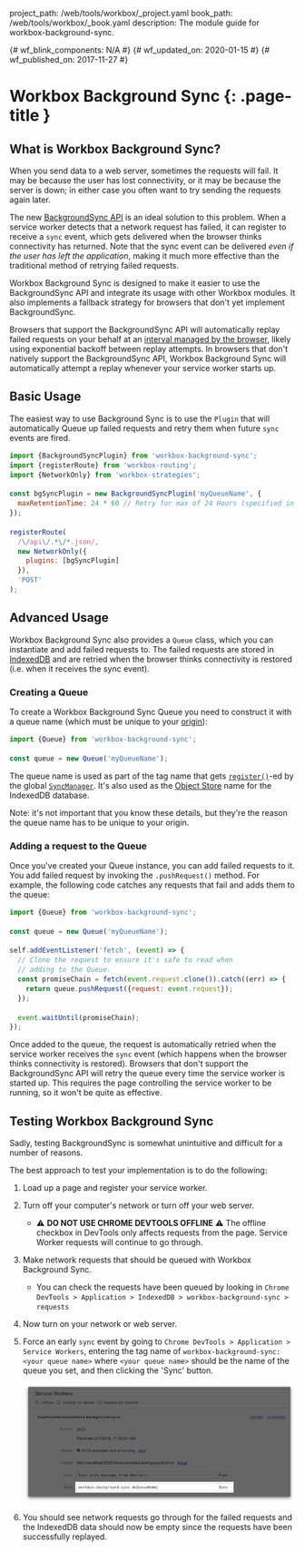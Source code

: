 project_path: /web/tools/workbox/_project.yaml
book_path: /web/tools/workbox/_book.yaml
description: The module guide for workbox-background-sync.

{# wf_blink_components: N/A #}
{# wf_updated_on: 2020-01-15 #}
{# wf_published_on: 2017-11-27 #}

# Workbox Background Sync {: .page-title }

## What is Workbox Background Sync?

When you send data to a web server, sometimes the requests will fail. It
may be because the user has lost connectivity, or it may be because the
server is down; in either case you often want to try sending the requests
again later.

The new [BackgroundSync API](https://wicg.github.io/BackgroundSync/spec/)
is an ideal solution to this problem. When a service worker detects that a
network request has failed, it can register to receive a `sync` event,
which gets delivered when the browser thinks connectivity has returned.
Note that the sync event can be delivered *even if the user has left the
application*, making it much more effective than the traditional method of
retrying failed requests.

Workbox Background Sync is designed to make it easier to use the
BackgroundSync API and integrate its usage with other Workbox modules. It
also implements a fallback strategy for browsers that don't yet implement
BackgroundSync.

Browsers that support the BackgroundSync API will automatically replay failed
requests on your behalf at an
[interval managed by the browser](/web/updates/2015/12/background-sync#how_to_request_a_background_sync),
likely using exponential backoff between replay attempts. In browsers that
don't natively support the BackgroundSync API, Workbox Background Sync will
automatically attempt a replay whenever your service worker starts up.

## Basic Usage

The easiest way to use Background Sync is to use the `Plugin` that will
automatically Queue up failed requests and retry them when  future `sync`
events are fired.

```javascript
import {BackgroundSyncPlugin} from 'workbox-background-sync';
import {registerRoute} from 'workbox-routing';
import {NetworkOnly} from 'workbox-strategies';

const bgSyncPlugin = new BackgroundSyncPlugin('myQueueName', {
  maxRetentionTime: 24 * 60 // Retry for max of 24 Hours (specified in minutes)
});

registerRoute(
  /\/api\/.*\/*.json/,
  new NetworkOnly({
    plugins: [bgSyncPlugin]
  }),
  'POST'
);
```

## Advanced Usage

Workbox Background Sync also provides a `Queue` class, which you can
instantiate and add failed requests to. The failed requests are stored
in [IndexedDB](https://developer.mozilla.org/en-US/docs/Web/API/IndexedDB_API)
and are retried when the browser thinks connectivity is restored (i.e.
when it receives the sync event).

### Creating a Queue

To create a Workbox Background Sync Queue you need to construct it with
 a queue name (which must be unique to your
[origin](https://developer.mozilla.org/en-US/docs/Web/Security/Same-origin_policy#Definition_of_an_origin)):

```js
import {Queue} from 'workbox-background-sync';

const queue = new Queue('myQueueName');
```

The queue name is used as part of the tag name that gets
[`register()`](https://wicg.github.io/BackgroundSync/spec/#dom-syncmanager-register)-ed
by the global
[`SyncManager`](https://wicg.github.io/BackgroundSync/spec/#sync-manager-interface). It's
also used as the
[Object Store](https://developer.mozilla.org/en-US/docs/Web/API/IDBObjectStore) name for
the IndexedDB database.

Note: it's not important that you know these details, but they're the reason
the queue name has to be unique to your origin.

### Adding a request to the Queue

Once you've created your Queue instance, you can add failed requests to it.
You add failed request by invoking the `.pushRequest()` method. For example,
the following code catches any requests that fail and adds them to the queue:

```js
import {Queue} from 'workbox-background-sync';

const queue = new Queue('myQueueName');

self.addEventListener('fetch', (event) => {
  // Clone the request to ensure it's safe to read when
  // adding to the Queue.
  const promiseChain = fetch(event.request.clone()).catch((err) => {
    return queue.pushRequest({request: event.request});
  });

  event.waitUntil(promiseChain);
});
```

Once added to the queue, the request is automatically retried when the
service worker receives the `sync` event (which happens when the browser
thinks connectivity is restored). Browsers that don't support the
BackgroundSync API will retry the queue every time the service worker is
started up. This requires the page controlling the service worker to be
running, so it won't be quite as effective.

## Testing Workbox Background Sync

Sadly, testing BackgroundSync is somewhat unintuitive and difficult
for a number of reasons.

The best approach to test your implementation is to do the following:

1. Load up a page and register your service worker.
1. Turn off your computer's network or turn off your web server.
    - ⚠️ **DO NOT USE CHROME DEVTOOLS OFFLINE** ⚠️ The offline checkbox in
    DevTools only affects requests from the page. Service Worker requests
    will continue to go through.
1. Make network requests that should be queued with Workbox Background Sync.
    - You can check the requests have been queued by looking in
    `Chrome DevTools > Application > IndexedDB > workbox-background-sync > requests`
1. Now turn on your network or web server.
1. Force an early `sync` event by going to
  `Chrome DevTools > Application > Service Workers`, entering the tag name of
  `workbox-background-sync:<your queue name>` where `<your queue name>` should be
  the name of the queue you set, and then clicking the 'Sync' button.

    ![Example of Sync button in Chrome DevTools](../images/modules/workbox-background-sync/devtools-sync.png)

1. You should see network requests go through for the failed requests and
  the IndexedDB data should now be empty since the requests have been
  successfully replayed.
